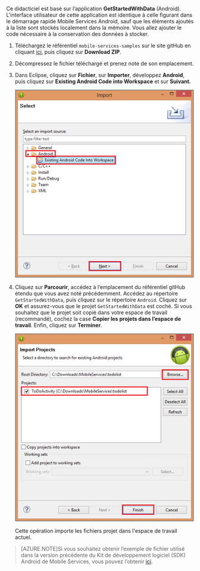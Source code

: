 Ce didacticiel est basé sur l’application **GetStartedWithData** (Android). L'interface utilisateur de cette application est identique à celle figurant dans le démarrage rapide Mobile Services Android, sauf que les éléments ajoutés à la liste sont stockés localement dans la mémoire. Vous allez ajouter le code nécessaire à la conservation des données à stocker.


1. Téléchargez le référentiel `mobile-services-samples` sur le site gitHub en cliquant <a href="https://github.com/RickSaling/mobile-services-samples/tree/futures" target="blank">ici</a>, puis cliquez sur **Download ZIP**.

3. Décompressez le fichier téléchargé et prenez note de son emplacement.

2. Dans Eclipse, cliquez sur **Fichier**, sur **Importer**, développez **Android**, puis cliquez sur **Existing Android Code into Workspace** et sur **Suivant.**

 	![](./media/download-android-sample-code/mobile-services-import-android-workspace.png)

3. Cliquez sur **Parcourir**, accédez à l’emplacement du référentiel gitHub étendu que vous avez noté précédemment. Accédez au répertoire `GetStartedWithData`, puis cliquez sur le répertoire `Android`. Cliquez sur **OK** et assurez-vous que le projet `GetStartedWithData` est coché. Si vous souhaitez que le projet soit copié dans votre espace de travail (recommandé), cochez la case **Copier les projets dans l’espace de travail**. Enfin, cliquez sur **Terminer**.

 	![](./media/download-android-sample-code/mobile-services-import-android-project.png)

	Cette opération importe les fichiers projet dans l'espace de travail actuel.
 
>[AZURE.NOTE]Si vous souhaitez obtenir l’exemple de fichier utilisé dans la version précédente du Kit de développement logiciel (SDK) Android de Mobile Services, vous pouvez l’obtenir [ici][GitHub].

<!-- URLs. -->
[GitHub]: http://go.microsoft.com/fwlink/p/?LinkID=282122

<!---HONumber=July15_HO4-->